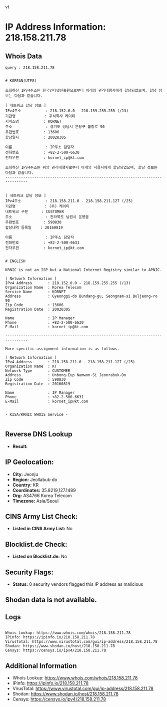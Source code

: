 vt
# IP Address Information: 218.158.211.78

## Whois Data
```
query : 218.158.211.78


# KOREAN(UTF8)

조회하신 IPv4주소는 한국인터넷진흥원으로부터 아래의 관리대행자에게 할당되었으며, 할당 정보는 다음과 같습니다.

[ 네트워크 할당 정보 ]
IPv4주소           : 218.152.0.0 - 218.159.255.255 (/13)
기관명             : 주식회사 케이티
서비스명           : KORNET
주소               : 경기도 성남시 분당구 불정로 90
우편번호           : 13606
할당일자           : 20020305

이름               : IP주소 담당자
전화번호           : +82-2-500-6630
전자우편           : kornet_ip@kt.com

조회하신 IPv4주소는 위의 관리대행자로부터 아래의 사용자에게 할당되었으며, 할당 정보는 다음과 같습니다.
--------------------------------------------------------------------------------


[ 네트워크 할당 정보 ]
IPv4주소           : 218.158.211.0 - 218.158.211.127 (/25)
기관명             : (주) 케이티
네트워크 구분      : CUSTOMER
주소               : 전라북도 남원시 운봉읍
우편번호           : 590830
할당내역 등록일    : 20160819

이름               : IP주소 담당자
전화번호           : +82-2-500-6631
전자우편           : kornet_ip@kt.com


# ENGLISH

KRNIC is not an ISP but a National Internet Registry similar to APNIC.

[ Network Information ]
IPv4 Address       : 218.152.0.0 - 218.159.255.255 (/13)
Organization Name  : Korea Telecom
Service Name       : KORNET
Address            : Gyeonggi-do Bundang-gu, Seongnam-si Buljeong-ro 90
Zip Code           : 13606
Registration Date  : 20020305

Name               : IP Manager
Phone              : +82-2-500-6630
E-Mail             : kornet_ip@kt.com

--------------------------------------------------------------------------------

More specific assignment information is as follows.

[ Network Information ]
IPv4 Address       : 218.158.211.0 - 218.158.211.127 (/25)
Organization Name  : KT
Network Type       : CUSTOMER
Address            : Unbong-Eup Namwon-Si Jeonrabuk-Do
Zip Code           : 590830
Registration Date  : 20160819

Name               : IP Manager
Phone              : +82-2-500-6631
E-Mail             : kornet_ip@kt.com


- KISA/KRNIC WHOIS Service -


```
## Reverse DNS Lookup
- **Result:** 

## IP Geolocation:
- **City:** Jeonju
- **Region:** Jeollabuk-do
- **Country:** KR
- **Coordinates:** 35.8219,127.1489
- **Org:** AS4766 Korea Telecom
- **Timezone:** Asia/Seoul

## CINS Army List Check:
- **Listed in CINS Army List:** 
No

## Blocklist.de Check:
- **Listed on Blocklist.de:** 
No

## Security Flags:
- **Status:** 0 security vendors flagged this IP address as malicious

## Shodan data is not available.

## Logs
```

Whois Lookup: https://www.whois.com/whois/218.158.211.78
IPinfo: https://ipinfo.io/218.158.211.78
VirusTotal: https://www.virustotal.com/gui/ip-address/218.158.211.78
Shodan: https://www.shodan.io/host/218.158.211.78
Censys: https://censys.io/ipv4/218.158.211.78

```
## Additional Information
- Whois Lookup: https://www.whois.com/whois/218.158.211.78
- IPinfo: https://ipinfo.io/218.158.211.78
- VirusTotal: https://www.virustotal.com/gui/ip-address/218.158.211.78
- Shodan: https://www.shodan.io/host/218.158.211.78
- Censys: https://censys.io/ipv4/218.158.211.78

